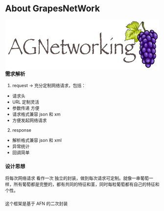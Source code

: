 
# **About GrapesNetWork**


<img width="592" height="165" align='right'  src="/GrapesNetwork.png">

### 需求解析  

1.  request -> 充分定制网络请求，包括：  
  * 请求头
  * URL 定制灵活 
  *  参数传递 方便
  * 请求格式兼容 json 和 xm
  * 方便发起网络请求

2. response    
* 解析格式兼容 json 和 xml   
* 异常统计  
* 回调简单

### 设计思想  
将每次网络请求 看作一次 独立的封装，做到每次请求可定制。就像一串葡萄一样，所有葡萄都是完整的，都有共同的特征和茎，同时每粒葡萄都有自己的特征和个性。

### 
 这个框架是基于 AFN 的二次封装
